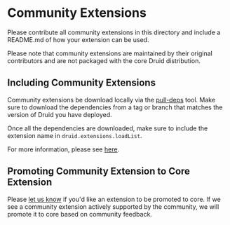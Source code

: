 # Community Extensions

Please contribute all community extensions in this directory and include a README.md of how your extension can be used.

Please note that community extensions are maintained by their original contributors and are not packaged with the core Druid distribution.

## Including Community Extensions

Community extensions be download locally via the [pull-deps](http://druid.io/docs/latest/operations/pull-deps.html) tool. 
Make sure to download the dependencies from a tag or branch that matches the version of Druid you have deployed.

Once all the dependencies are downloaded, make sure to include the extension name in `druid.extensions.loadList`.

For more information, please see [here](http://druid.io/docs/latest/operations/including-extensions.html).

## Promoting Community Extension to Core Extension

Please [let us know](https://groups.google.com/forum/#!forum/druid-development) if you'd like an extension to be promoted to core. 
If we see a community extension actively supported by the community, we will promote it to core based on community feedback. 
